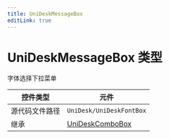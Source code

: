 ```yaml
---
title: UniDeskMessageBox
editLink: true
---
```

# UniDeskMessageBox 类型
字体选择下拉菜单

| 控件类型    | 元件                                   |
| ------- | ------------------------------------ |
| 源代码文件路径 | `UniDesk/UniDeskFontBox`             |
| 继承      | [UniDeskComboBox](./UniDeskComboBox) |

